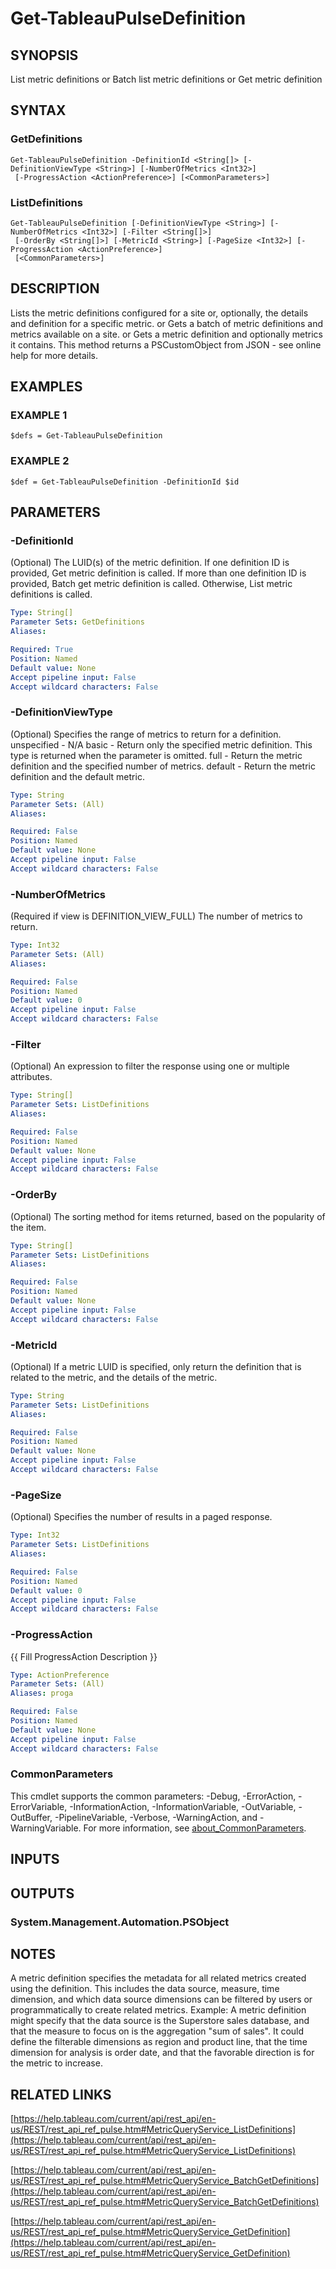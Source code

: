 # Get-TableauPulseDefinition

## SYNOPSIS
List metric definitions
or
Batch list metric definitions
or
Get metric definition

## SYNTAX

### GetDefinitions
```
Get-TableauPulseDefinition -DefinitionId <String[]> [-DefinitionViewType <String>] [-NumberOfMetrics <Int32>]
 [-ProgressAction <ActionPreference>] [<CommonParameters>]
```

### ListDefinitions
```
Get-TableauPulseDefinition [-DefinitionViewType <String>] [-NumberOfMetrics <Int32>] [-Filter <String[]>]
 [-OrderBy <String[]>] [-MetricId <String>] [-PageSize <Int32>] [-ProgressAction <ActionPreference>]
 [<CommonParameters>]
```

## DESCRIPTION
Lists the metric definitions configured for a site or, optionally, the details and definition for a specific metric.
or
Gets a batch of metric definitions and metrics available on a site.
or
Gets a metric definition and optionally metrics it contains.
This method returns a PSCustomObject from JSON - see online help for more details.

## EXAMPLES

### EXAMPLE 1
```
$defs = Get-TableauPulseDefinition
```

### EXAMPLE 2
```
$def = Get-TableauPulseDefinition -DefinitionId $id
```

## PARAMETERS

### -DefinitionId
(Optional) The LUID(s) of the metric definition.
If one definition ID is provided, Get metric definition is called.
If more than one definition ID is provided, Batch get metric definition is called.
Otherwise, List metric definitions is called.

```yaml
Type: String[]
Parameter Sets: GetDefinitions
Aliases:

Required: True
Position: Named
Default value: None
Accept pipeline input: False
Accept wildcard characters: False
```

### -DefinitionViewType
(Optional) Specifies the range of metrics to return for a definition.
unspecified - N/A
basic       - Return only the specified metric definition.
This type is returned when the parameter is omitted.
full        - Return the metric definition and the specified number of metrics.
default     - Return the metric definition and the default metric.

```yaml
Type: String
Parameter Sets: (All)
Aliases:

Required: False
Position: Named
Default value: None
Accept pipeline input: False
Accept wildcard characters: False
```

### -NumberOfMetrics
(Required if view is DEFINITION_VIEW_FULL) The number of metrics to return.

```yaml
Type: Int32
Parameter Sets: (All)
Aliases:

Required: False
Position: Named
Default value: 0
Accept pipeline input: False
Accept wildcard characters: False
```

### -Filter
(Optional) An expression to filter the response using one or multiple attributes.

```yaml
Type: String[]
Parameter Sets: ListDefinitions
Aliases:

Required: False
Position: Named
Default value: None
Accept pipeline input: False
Accept wildcard characters: False
```

### -OrderBy
(Optional) The sorting method for items returned, based on the popularity of the item.

```yaml
Type: String[]
Parameter Sets: ListDefinitions
Aliases:

Required: False
Position: Named
Default value: None
Accept pipeline input: False
Accept wildcard characters: False
```

### -MetricId
(Optional) If a metric LUID is specified, only return the definition that is related to the metric, and the details of the metric.

```yaml
Type: String
Parameter Sets: ListDefinitions
Aliases:

Required: False
Position: Named
Default value: None
Accept pipeline input: False
Accept wildcard characters: False
```

### -PageSize
(Optional) Specifies the number of results in a paged response.

```yaml
Type: Int32
Parameter Sets: ListDefinitions
Aliases:

Required: False
Position: Named
Default value: 0
Accept pipeline input: False
Accept wildcard characters: False
```

### -ProgressAction
{{ Fill ProgressAction Description }}

```yaml
Type: ActionPreference
Parameter Sets: (All)
Aliases: proga

Required: False
Position: Named
Default value: None
Accept pipeline input: False
Accept wildcard characters: False
```

### CommonParameters
This cmdlet supports the common parameters: -Debug, -ErrorAction, -ErrorVariable, -InformationAction, -InformationVariable, -OutVariable, -OutBuffer, -PipelineVariable, -Verbose, -WarningAction, and -WarningVariable. For more information, see [about_CommonParameters](http://go.microsoft.com/fwlink/?LinkID=113216).

## INPUTS

## OUTPUTS

### System.Management.Automation.PSObject
## NOTES
A metric definition specifies the metadata for all related metrics created using the definition.
This includes the data source, measure, time dimension, and which data source dimensions can be filtered by users
or programmatically to create related metrics.
Example: A metric definition might specify that the data source is the Superstore sales database, and that the measure
to focus on is the aggregation "sum of sales".
It could define the filterable dimensions as region and product line,
that the time dimension for analysis is order date, and that the favorable direction is for the metric to increase.

## RELATED LINKS

[https://help.tableau.com/current/api/rest_api/en-us/REST/rest_api_ref_pulse.htm#MetricQueryService_ListDefinitions](https://help.tableau.com/current/api/rest_api/en-us/REST/rest_api_ref_pulse.htm#MetricQueryService_ListDefinitions)

[https://help.tableau.com/current/api/rest_api/en-us/REST/rest_api_ref_pulse.htm#MetricQueryService_BatchGetDefinitions](https://help.tableau.com/current/api/rest_api/en-us/REST/rest_api_ref_pulse.htm#MetricQueryService_BatchGetDefinitions)

[https://help.tableau.com/current/api/rest_api/en-us/REST/rest_api_ref_pulse.htm#MetricQueryService_GetDefinition](https://help.tableau.com/current/api/rest_api/en-us/REST/rest_api_ref_pulse.htm#MetricQueryService_GetDefinition)

